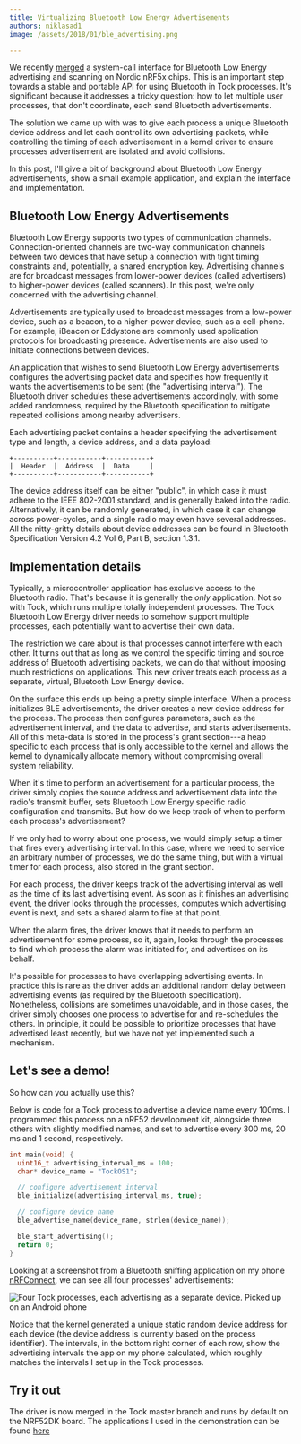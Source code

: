 ```yaml
---
title: Virtualizing Bluetooth Low Energy Advertisements
authors: niklasad1
image: /assets/2018/01/ble_advertising.png

---
```


We recently [merged](https://github.com/helena-project/tock/pull/661) a system-call
interface for Bluetooth Low Energy advertising and scanning on Nordic nRF5x chips.
This is an important step towards a stable and portable API for using Bluetooth
in Tock processes. It's significant because it addresses a tricky question:
how to let multiple user processes, that don't coordinate, each send Bluetooth
advertisements.

The solution we came up with was to give each process a unique Bluetooth device
address and let each control its own advertising packets, while controlling the
timing of each advertisement in a kernel driver to ensure processes
advertisement are isolated and avoid collisions.

In this post, I'll give a bit of background about Bluetooth Low Energy
advertisements, show a small example application, and explain the interface and
implementation.

## Bluetooth Low Energy Advertisements

Bluetooth Low Energy supports two types of communication channels.
Connection-oriented channels are two-way communication channels between two
devices that have setup a connection with tight timing constraints and,
potentially, a shared encryption key. Advertising channels are for broadcast
messages from lower-power devices (called advertisers) to higher-power devices
(called scanners). In this post, we're only concerned with the advertising
channel.

Advertisements are typically used to broadcast messages from a low-power device,
such as a beacon, to a higher-power device, such as a cell-phone. For example,
iBeacon or Eddystone are commonly used application protocols for broadcasting
presence. Advertisements are also used to initiate connections between devices.

An application that wishes to send Bluetooth Low Energy advertisements configures
the advertising packet data and specifies how frequently it wants the advertisements
to be sent (the "advertising interval"). The Bluetooth driver schedules these
advertisements accordingly, with some added randomness, required by the
Bluetooth specification to mitigate repeated collisions among nearby
advertisers.

Each advertising packet contains a header specifying the advertisement type and
length, a device address, and a data payload:

```
+----------+-----------+-----------+
|  Header  |  Address  |  Data     |
+----------+-----------+-----------+
```

The device address itself can be either "public", in which case it must adhere
to the IEEE 802-2001 standard, and is generally baked into the radio.
Alternatively, it can be randomly generated, in which case it can change across
power-cycles, and a single radio may even have several addresses. All the
nitty-gritty details about device addresses can be found in Bluetooth
Specification Version 4.2 Vol 6, Part B, section 1.3.1.

## Implementation details

Typically, a microcontroller application has exclusive access to the Bluetooth
radio. That's because it is generally the _only_ application. Not so with Tock,
which runs multiple totally independent processes.  The Tock Bluetooth Low
Energy driver needs to somehow support multiple processes, each potentially
want to advertise their own data.

The restriction we care about is that processes cannot interfere with each
other. It turns out that as long as we control the specific timing and source
address of Bluetooth advertising packets, we can do that without imposing much
restrictions on applications. This new driver treats each process as a separate,
virtual, Bluetooth Low Energy device.

On the surface this ends up being a pretty simple interface. When a process
initializes BLE advertisements, the driver creates a new device address for the
process. The process then configures parameters, such as the advertisement
interval, and the data to advertise, and starts advertisements. All of this
meta-data is stored in the process's grant section---a heap specific to each
process that is only accessible to the kernel and allows the kernel to
dynamically allocate memory without compromising overall system reliability.

When it's time to perform an advertisement for a particular process, the driver
simply copies the source address and advertisement data into the radio's
transmit buffer, sets Bluetooth Low Energy specific radio configuration and
transmits.  But how do we keep track of when to perform each process's
advertisement?

If we only had to worry about one process, we would simply setup a timer that
fires every advertising interval. In this case, where we need to service an
arbitrary number of processes, we do the same thing, but with a virtual timer
for each process, also stored in the grant section.

For each process, the driver keeps track of the advertising interval as well as
the time of its last advertising event. As soon as it finishes an advertising
event, the driver looks through the processes, computes which advertising event
is next, and sets a shared alarm to fire at that point.

When the alarm fires, the driver knows that it needs to perform an
advertisement for some process, so it, again, looks through the processes to
find which process the alarm was initiated for, and advertises on its behalf.

It's possible for processes to have overlapping advertising events. In practice
this is rare as the driver adds an additional random delay between advertising
events (as required by the Bluetooth specification). Nonetheless, collisions
are sometimes unavoidable, and in those cases, the driver simply chooses one
process to advertise for and re-schedules the others. In principle, it could be
possible to prioritize processes that have advertised least recently, but we
have not yet implemented such a mechanism.

## Let's see a demo!

So how can you actually use this?

Below is code for a Tock process to advertise a device name every 100ms. I
programmed this process on a nRF52 development kit, alongside three others with
slightly modified names, and set to advertise every 300 ms, 20 ms and 1 second,
respectively.

```c
int main(void) {
  uint16_t advertising_interval_ms = 100;
  char* device_name = "TockOS1";

  // configure advertisement interval
  ble_initialize(advertising_interval_ms, true);

  // configure device name
  ble_advertise_name(device_name, strlen(device_name));

  ble_start_advertising();
  return 0;
}
```

Looking at a screenshot from a Bluetooth sniffing application on my phone
[nRFConnect](https://play.google.com/store/apps/details?id=no.nordicsemi.android.mcp&hl=en),
we can see all four processes' advertisements:

![Four Tock processes, each advertising as a separate device. Picked up on an
Android phone]({{site.baseurl}}/assets/2018/01/ble_advertising.png)

Notice that the kernel generated a unique static random device address for each
device (the device address is currently based on the process identifier). The
intervals, in the bottom right corner of each row, show the advertising
intervals the app on my phone calculated, which roughly matches the intervals I
set up in the Tock processes.

## Try it out

The driver is now merged in the Tock master branch and runs by default on the
NRF52DK board. The applications I used in the demonstration can be found
[here](https://github.com/niklasad1/tock/tree/nrf5x/radio_config/userland/examples/tests/ble/ble_nrf5x_concurrency)
